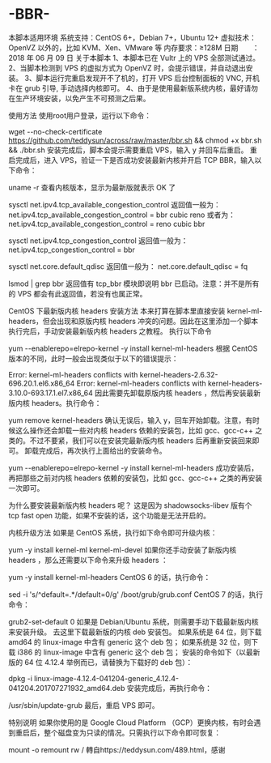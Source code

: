 # -BBR-
本脚本适用环境 系统支持：CentOS 6+，Debian 7+，Ubuntu 12+ 虚拟技术：OpenVZ 以外的，比如 KVM、Xen、VMware 等 内存要求：≥128M 日期　　：2018 年 06 月 09 日
关于本脚本
1、本脚本已在 Vultr 上的 VPS 全部测试通过。
2、当脚本检测到 VPS 的虚拟方式为 OpenVZ 时，会提示错误，并自动退出安装。
3、脚本运行完重启发现开不了机的，打开 VPS 后台控制面板的 VNC, 开机卡在 grub 引导, 手动选择内核即可。
4、由于是使用最新版系统内核，最好请勿在生产环境安装，以免产生不可预测之后果。

使用方法
使用root用户登录，运行以下命令：

wget --no-check-certificate https://github.com/teddysun/across/raw/master/bbr.sh && chmod +x bbr.sh && ./bbr.sh
安装完成后，脚本会提示需要重启 VPS，输入 y 并回车后重启。
重启完成后，进入 VPS，验证一下是否成功安装最新内核并开启 TCP BBR，输入以下命令：

uname -r
查看内核版本，显示为最新版就表示 OK 了

sysctl net.ipv4.tcp_available_congestion_control
返回值一般为：
net.ipv4.tcp_available_congestion_control = bbr cubic reno
或者为：
net.ipv4.tcp_available_congestion_control = reno cubic bbr

sysctl net.ipv4.tcp_congestion_control
返回值一般为：
net.ipv4.tcp_congestion_control = bbr

sysctl net.core.default_qdisc
返回值一般为：
net.core.default_qdisc = fq

lsmod | grep bbr
返回值有 tcp_bbr 模块即说明 bbr 已启动。注意：并不是所有的 VPS 都会有此返回值，若没有也属正常。

CentOS 下最新版内核 headers 安装方法
本来打算在脚本里直接安装 kernel-ml-headers，但会出现和原版内核 headers 冲突的问题。因此在这里添加一个脚本执行完后，手动安装最新版内核 headers 之教程。
执行以下命令

yum --enablerepo=elrepo-kernel -y install kernel-ml-headers
根据 CentOS 版本的不同，此时一般会出现类似于以下的错误提示：

Error: kernel-ml-headers conflicts with kernel-headers-2.6.32-696.20.1.el6.x86_64
Error: kernel-ml-headers conflicts with kernel-headers-3.10.0-693.17.1.el7.x86_64
因此需要先卸载原版内核 headers ，然后再安装最新版内核 headers。执行命令：

yum remove kernel-headers
确认无误后，输入 y，回车开始卸载。注意，有时候这么操作还会卸载一些对内核 headers 依赖的安装包，比如 gcc、gcc-c++ 之类的。不过不要紧，我们可以在安装完最新版内核 headers 后再重新安装回来即可。
卸载完成后，再次执行上面给出的安装命令。

yum --enablerepo=elrepo-kernel -y install kernel-ml-headers
成功安装后，再把那些之前对内核 headers 依赖的安装包，比如 gcc、gcc-c++ 之类的再安装一次即可。

为什么要安装最新版内核 headers 呢？
这是因为 shadowsocks-libev 版有个 tcp fast open 功能，如果不安装的话，这个功能是无法开启的。

内核升级方法
如果是 CentOS 系统，执行如下命令即可升级内核：

yum -y install kernel-ml kernel-ml-devel
如果你还手动安装了新版内核 headers ，那么还需要以下命令来升级 headers ：

yum -y install kernel-ml-headers
CentOS 6 的话，执行命令：

sed -i 's/^default=.*/default=0/g' /boot/grub/grub.conf
CentOS 7 的话，执行命令：

grub2-set-default 0
如果是 Debian/Ubuntu 系统，则需要手动下载最新版内核来安装升级。
去这里下载最新版的内核 deb 安装包。
如果系统是 64 位，则下载 amd64 的 linux-image 中含有 generic 这个 deb 包；
如果系统是 32 位，则下载 i386 的 linux-image 中含有 generic 这个 deb 包；
安装的命令如下（以最新版的 64 位 4.12.4 举例而已，请替换为下载好的 deb 包）：

dpkg -i linux-image-4.12.4-041204-generic_4.12.4-041204.201707271932_amd64.deb
安装完成后，再执行命令：

/usr/sbin/update-grub
最后，重启 VPS 即可。

特别说明
如果你使用的是 Google Cloud Platform （GCP）更换内核，有时会遇到重启后，整个磁盘变为只读的情况。只需执行以下命令即可恢复：

mount -o remount rw /
轉自https://teddysun.com/489.html，感谢
